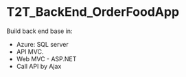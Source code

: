 # T2T_BackEnd_OrderFoodApp
Build back end base in:
- Azure: SQL server
- API MVC.
- Web MVC - ASP.NET
- Call API by Ajax
